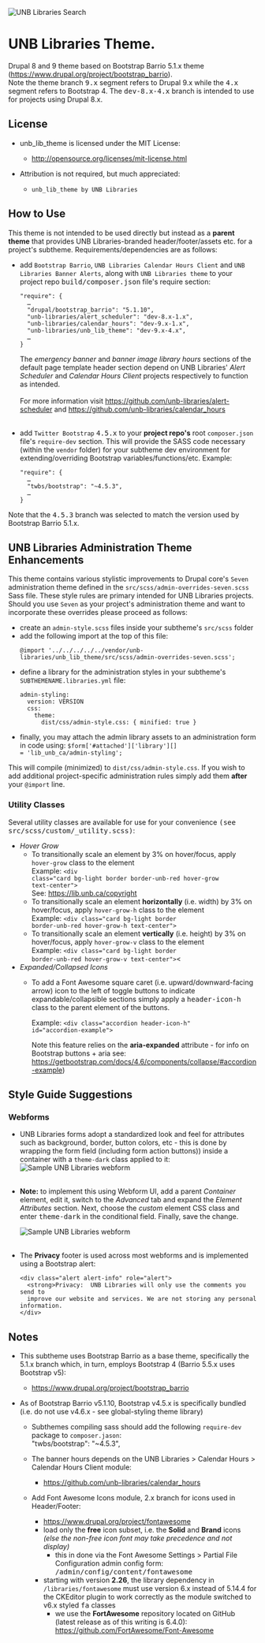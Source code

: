 ![UNB Libraries Search](documentation/images/unb-libraries-screenshot.png)
# UNB Libraries Theme.
Drupal 8 and 9 theme based on Bootstrap Barrio 5.1.x theme (https://www.drupal.org/project/bootstrap_barrio).<br>
Note the theme branch <kbd>9.x</kbd> segment refers to Drupal 9.x while the <kbd>4.x</kbd> segment refers
to Bootstrap 4. The <kbd>dev-8.x-4.x</kbd> branch is intended to use for projects using Drupal 8.x.

## License
- unb_lib_theme is licensed under the MIT License:
  - http://opensource.org/licenses/mit-license.html

- Attribution is not required, but much appreciated:
  - `unb_lib_theme by UNB Libraries`


## How to Use
This theme is not intended to be used directly but instead as a **parent theme** that provides UNB Libraries-branded
header/footer/assets etc. for a project's subtheme. Requirements/dependencies are as follows:

- add `Bootstrap Barrio`, `UNB Libraries Calendar Hours Client` and `UNB Libraries Banner Alerts`, along with `UNB Libraries theme`
  to your project repo <kbd>build/composer.json</kbd> file's require section:
  <pre><code>"require": {
    &hellip;
    "drupal/bootstrap_barrio": "5.1.10",
    "unb-libraries/alert_scheduler": "dev-8.x-1.x",
    "unb-libraries/calendar_hours": "dev-9.x-1.x",
    "unb-libraries/unb_lib_theme": "dev-9.x-4.x",
    &hellip;
  }</code></pre>

  The <i>emergency banner</i> and <i>banner image library hours</i> sections of the default page
  template header section depend on UNB Libraries' <i>Alert Scheduler</i> and <i>Calendar Hours Client</i> 
  projects respectively to function as intended.<br><br>
  For more information visit https://github.com/unb-libraries/alert-scheduler and https://github.com/unb-libraries/calendar_hours
  <br><br>

- add `Twitter Bootstrap` <kbd>4.5.x</kbd> to your **project repo's** root `composer.json` file's `require-dev` section. This will provide
  the SASS code necessary (within the `vendor` folder) for your subtheme dev environment for extending/overriding Bootstrap
  variables/functions/etc. Example:
  <pre><code>"require": {
    &hellip;
    "twbs/bootstrap": "~4.5.3",
    &hellip;
  }</code></pre>

Note that the <kbd>4.5.3</kbd> branch was selected to match the version used by Bootstrap Barrio 5.1.x.

## UNB Libraries Administration Theme Enhancements
This theme contains various stylistic improvements to Drupal core's `Seven` administration
theme defined in the <code>src/scss/admin-overrides-seven.scss</code> Sass file. These style
rules are primary intended for UNB Libraries projects. Should you use `Seven` as your
project's administration theme and want to incorporate these overrides please proceed as follows:
- create an <code>admin-style.scss</code> files inside your subtheme's <code>src/scss</code> folder
- add the following import at the top of this file:
  <pre><code>@import '../../../../../vendor/unb-libraries/unb_lib_theme/src/scss/admin-overrides-seven.scss';</code></pre>
- define a library for the administration styles in your subtheme's <code>SUBTHEMENAME.libraries.yml</code> file:
  <pre><code>admin-styling:
    version: VERSION
    css:
      theme:
        dist/css/admin-style.css: { minified: true }
  </code></pre>
- finally, you may attach the admin library assets to an administration form in code using:
<code>$form['#attached']['library'][] = 'lib_unb_ca/admin-styling';</code>

This will compile (minimized) to <code>dist/css/admin-style.css</code>. If you wish to add additional project-specific
administration rules simply add them **after** your <code>@import</code> line.

### Utility Classes
Several utility classes are available for use for your convenience <kbd>(see src/scss/custom/_utility.scss)</kbd>:

- <i>Hover Grow</i>
  - To transitionally scale an element by 3% on hover/focus, apply <code>hover-grow</code> class to the element<br>
    Example: <code>&lt;div class="card bg-light border border-unb-red hover-grow text-center"&gt;</code><br>
    See: https://lib.unb.ca/copyright
  - To transitionally scale an element <b>horizontally</b> (i.e. width) by 3% on hover/focus, apply <code>hover-grow-h</code> class to the element<br>
    Example: <code>&lt;div class="card bg-light border border-unb-red hover-grow-h text-center"&gt;</code>
  - To transitionally scale an element <b>vertically</b> (i.e. height) by 3% on hover/focus, apply <code>hover-grow-v</code> class to the element<br>
    Example: <code>&lt;div class="card bg-light border border-unb-red hover-grow-v text-center"&gt;</code><
- <i>Expanded/Collapsed Icons</i>
  - To add a Font Awesome square caret (i.e. upward/downward-facing arrow) icon to the left of toggle buttons to
  indicate expandable/collapsible sections simply apply a <kbd>header-icon-h</kbd> class to the parent element of
  the buttons.

     Example: <code>&lt;div class="accordion header-icon-h" id="accordion-example"&gt;</code><br>

     Note this feature relies on the <b>aria-expanded</b> attribute - for info on Bootstrap buttons + aria see:
     https://getbootstrap.com/docs/4.6/components/collapse/#accordion-example) <br>

## Style Guide Suggestions
### Webforms
- UNB Libraries forms adopt a standardized look and feel for attributes such as background, border, button colors, etc - 
  this is done by wrapping the form field (including form action buttons)) inside a container with a
  <code>theme-dark</code> class applied to it:
  ![Sample UNB Libraries webform](documentation/images/webform-sample.png)<br><br>

- <b>Note:</b> to implement this using Webform UI, add a parent <i>Container</i> element, edit it, switch to the
  <i>Advanced</i> tab and expand the <i>Element Attributes</i> section. Next, choose the <i>custom</i> element
  CSS class and enter <kbd>theme-dark</kbd> in the conditional field. Finally, save the change.

  ![Sample UNB Libraries webform](documentation/images/webform-container-class.png)<br><br>

- The <b>Privacy</b> footer is used across most webforms and is implemented using a Bootstrap alert:
  <pre><code>&lt;div class="alert alert-info" role="alert"&gt;
    &lt;strong&gt;Privacy: </strong> UNB Libraries will only use the comments you send to
    improve our website and services. We are not storing any personal information.
  &lt;/div&gt;
  </code></pre>

## Notes
- This subtheme uses Bootstrap Barrio as a base theme, specifically the 5.1.x branch which, in turn, employs Bootstrap 4 (Barrio 5.5.x uses Bootstrap v5):
  - https://www.drupal.org/project/bootstrap_barrio

- As of Bootstrap Barrio v5.1.10, Bootstrap v4.5.x is specifically bundled (i.e. do not use v4.6.x - see global-styling theme library)
  - Subthemes compiling sass should add the following `require-dev` package to `composer.jason`:  
    "twbs/bootstrap": "~4.5.3",

  - The banner hours depends on the UNB Libraries > Calendar Hours > Calendar Hours Client module:
    - https://github.com/unb-libraries/calendar_hours

  - Add Font Awesome Icons module, 2.x branch for icons used in Header/Footer:
    - https://www.drupal.org/project/fontawesome
    - load only the <b>free</b> icon subset, i.e. the <b>Solid</b> and <b>Brand</b> icons <i>(else the non-free icon font
      may take precedence and not display)</i>
       - this in done via the Font Awesome Settings > Partial File Configuration admin config form: 
         <kbd>/admin/config/content/fontawesome</kbd>
    - starting with version <strong>2.26</strong>, the library dependency in <code>/libraries/fontawesome</code> must
      use version 6.x instead of 5.14.4 for the CKEditor plugin to work correctly as the module switched to v6.x
      styled <kbd>fa</kbd> classes
         - we use the <strong>FortAwesome</strong> repository located on GitHub (latest release as of this writing is 6.4.0): 
           https://github.com/FortAwesome/Font-Awesome
